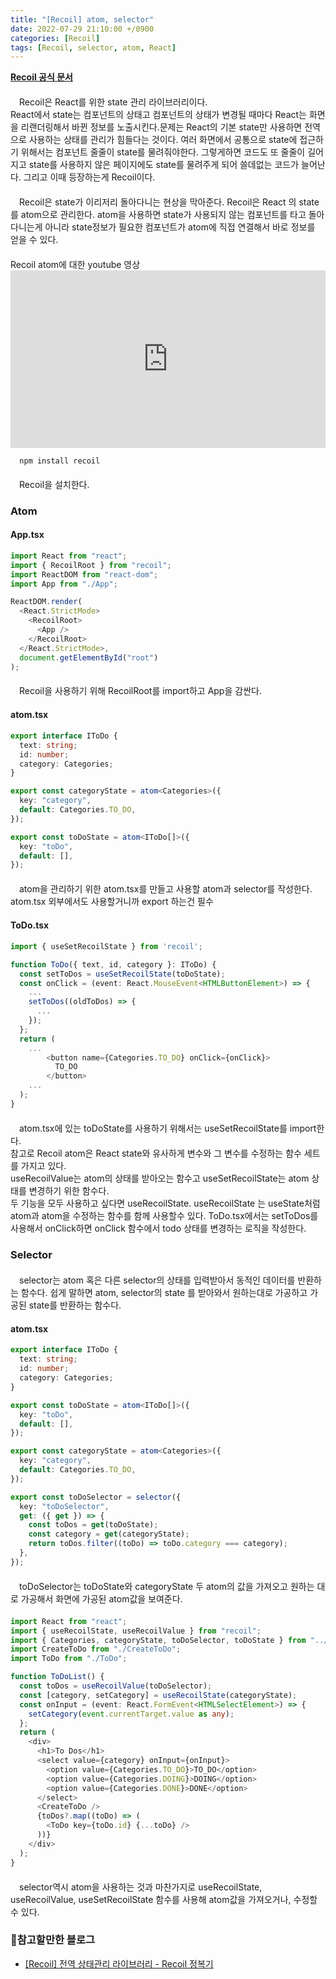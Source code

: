 ```yaml
---
title: "[Recoil] atom, selector"
date: 2022-07-29 21:10:00 +/0900
categories: [Recoil]
tags: [Recoil, selector, atom, React]
---
```


<style>
    p{
        text-indent : 1em;
        margin-top : 20px;
        margin-bottom : 20px;
    }
    .container {
        position: relative;
        padding-bottom: 56.25%; /* 16:9 */
        height: 0;
    }
    .container iframe {
        position: absolute;
        top: 0;
        left: 0;
        width: 100%;
        height: 100%;
    }
    span{
         position: relative;
    }
</style>

<strong>
    <a href="https://recoiljs.org/"> Recoil 공식 문서</a>
</strong>
<p>
    Recoil은 React를 위한 state 관리 라이브러리이다.<br/>
    React에서 state는 컴포넌트의 상태고 컴포넌트의 상태가 변경될 때마다 React는 화면을 리랜더링해서 바뀐 정보를 노출시킨다.문제는 React의 기본 state만 사용하면 전역으로 사용하는 상태를 관리가 힘들다는 것이다. 여러 화면에서 공통으로 state에 접근하기 위해서는 컴포넌트 줄줄이 state를 물려줘야한다. 그렇게하면 코드도 또 줄줄이 길어지고 state를 사용하지 않은 페이지에도 state를 물려주게 되어 쓸데없는 코드가 늘어난다. 그리고 이때 등장하는게 Recoil이다.
</p>
<p>
    Recoil은 state가 이리저리 돌아다니는 현상을 막아준다. Recoil은 React 의 state를 atom으로 관리한다. atom을 사용하면 state가 사용되지 않는 컴포넌트를 타고 돌아다니는게 아니라 state정보가 필요한 컴포넌트가 atom에 직접 연결해서 바로 정보를 얻을 수 있다.
</p>
<label for="recoil-youtube">Recoil atom에 대한 youtube 영상</label>
<div class="container" name="recoil-youtube">
    <iframe 
        width="560" height="315" src="https://www.youtube.com/embed/_ISAA_Jt9kI" title="YouTube video player" frameborder="0" allow="accelerometer; autoplay; clipboard-write; encrypted-media; gyroscope; picture-in-picture" allowfullscreen>
    </iframe>
</div>

```
  npm install recoil
```

<p>
  Recoil을 설치한다.
</p>

### Atom

#### App.tsx

```typescript
import React from "react";
import { RecoilRoot } from "recoil";
import ReactDOM from "react-dom";
import App from "./App";

ReactDOM.render(
  <React.StrictMode>
    <RecoilRoot>
      <App />
    </RecoilRoot>
  </React.StrictMode>,
  document.getElementById("root")
);
```

<p>
  Recoil을 사용하기 위해 RecoilRoot를 import하고 App을 감싼다.
</p>

#### atom.tsx

```typescript
export interface IToDo {
  text: string;
  id: number;
  category: Categories;
}

export const categoryState = atom<Categories>({
  key: "category",
  default: Categories.TO_DO,
});

export const toDoState = atom<IToDo[]>({
  key: "toDo",
  default: [],
});
```

<p>
  atom을 관리하기 위한 atom.tsx를 만들고 사용할 atom과 selector를 작성한다.<br/> 
  atom.tsx 외부에서도 사용할거니까 export 하는건 필수
</p>

#### ToDo.tsx

```typescript
import { useSetRecoilState } from 'recoil';

function ToDo({ text, id, category }: IToDo) {
  const setToDos = useSetRecoilState(toDoState);
  const onClick = (event: React.MouseEvent<HTMLButtonElement>) => {
    ...
    setToDos((oldToDos) => {
      ...
    });
  };
  return (
    ...
        <button name={Categories.TO_DO} onClick={onClick}>
          TO_DO
        </button>
    ...
  );
}

```

<p>
  atom.tsx에 있는 toDoState를 사용하기 위해서는 useSetRecoilState를 import한다.<br/>
  참고로 Recoil atom은 React state와 유사하게 변수와 그 변수를 수정하는 함수 세트를 가지고 있다.<br/>
  useRecoilValue는 atom의 상태를 받아오는 함수고 useSetRecoilState는 atom 상태를 변경하기 위한 함수다.<br/>
  두 기능을 모두 사용하고 싶다면 useRecoilState. useRecoilState 는 useState처럼 atom과 atom을 수정하는 함수를 함께 사용할수 있다.
  ToDo.tsx에서는 setToDos를 사용해서 onClick하면 onClick 함수에서 todo 상태를 변경하는 로직을 작성한다.
</p>

### Selector

<p>
  selector는 atom 혹은 다른 selector의 상태를 입력받아서 동적인 데이터를 반환하는 함수다. 쉽게 말하면 atom, selector의 state 를 받아와서 원하는대로 가공하고 가공된 state를 반환하는 함수다.
</p>

#### atom.tsx

```typescript
export interface IToDo {
  text: string;
  id: number;
  category: Categories;
}

export const toDoState = atom<IToDo[]>({
  key: "toDo",
  default: [],
});

export const categoryState = atom<Categories>({
  key: "category",
  default: Categories.TO_DO,
});

export const toDoSelector = selector({
  key: "toDoSelector",
  get: ({ get }) => {
    const toDos = get(toDoState);
    const category = get(categoryState);
    return toDos.filter((toDo) => toDo.category === category);
  },
});
```

<p>
  toDoSelector는 toDoState와 categoryState 두 atom의 값을 가져오고 원하는 대로 가공해서 화면에 가공된 atom값을 보여준다.
</p>

```typescript
import React from "react";
import { useRecoilState, useRecoilValue } from "recoil";
import { Categories, categoryState, toDoSelector, toDoState } from "../atom";
import CreateToDo from "./CreateToDo";
import ToDo from "./ToDo";

function ToDoList() {
  const toDos = useRecoilValue(toDoSelector);
  const [category, setCategory] = useRecoilState(categoryState);
  const onInput = (event: React.FormEvent<HTMLSelectElement>) => {
    setCategory(event.currentTarget.value as any);
  };
  return (
    <div>
      <h1>To Dos</h1>
      <select value={category} onInput={onInput}>
        <option value={Categories.TO_DO}>TO_DO</option>
        <option value={Categories.DOING}>DOING</option>
        <option value={Categories.DONE}>DONE</option>
      </select>
      <CreateToDo />
      {toDos?.map((toDo) => (
        <ToDo key={toDo.id} {...toDo} />
      ))}
    </div>
  );
}
```

<p>
  selector역시 atom을 사용하는 것과 마찬가지로 useRecoilState, useRecoilValue, useSetRecoilState 함수를 사용해 atom값을 가져오거나, 수정할 수 있다.
</p>

### 🎈참고할만한 블로그

- [[Recoil] 전역 상태관리 라이브러리 - Recoil 정복기](https://abangpa1ace.tistory.com/212)
